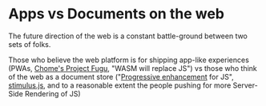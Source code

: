 # Apps vs Documents on the web

The future direction of the web is a constant battle-ground between two sets of folks. 

Those who believe the web platform is for shipping app-like experiences (PWAs, [Chome's Project Fugu](http://www.chromium.org/teams/web-capabilities-fugu), "WASM will replace JS") vs those who think of the web as a document store ("[Progressive enhancement](https://alistapart.com/article/progressiveenhancementwithjavascript/) for JS", [stimulus.js](https://stimulus.hotwire.dev), and to a reasonable extent the people pushing for more Server-Side Rendering of JS)

